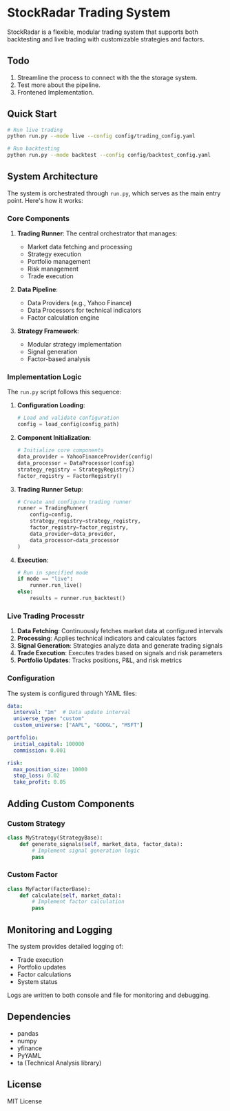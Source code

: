 # StockRadar Trading System

StockRadar is a flexible, modular trading system that supports both backtesting and live trading with customizable strategies and factors.

## Todo
1. Streamline the process to connect with the the storage system.
2. Test more about the pipeline.
2. Frontened Implementation.

## Quick Start

```bash
# Run live trading
python run.py --mode live --config config/trading_config.yaml

# Run backtesting
python run.py --mode backtest --config config/backtest_config.yaml
```

## System Architecture

The system is orchestrated through `run.py`, which serves as the main entry point. Here's how it works:

### Core Components

1. **Trading Runner**: The central orchestrator that manages:
   - Market data fetching and processing
   - Strategy execution
   - Portfolio management
   - Risk management
   - Trade execution

2. **Data Pipeline**:
   - Data Providers (e.g., Yahoo Finance)
   - Data Processors for technical indicators
   - Factor calculation engine

3. **Strategy Framework**:
   - Modular strategy implementation
   - Signal generation
   - Factor-based analysis

### Implementation Logic

The `run.py` script follows this sequence:

1. **Configuration Loading**:
   ```python
   # Load and validate configuration
   config = load_config(config_path)
   ```

2. **Component Initialization**:
   ```python
   # Initialize core components
   data_provider = YahooFinanceProvider(config)
   data_processor = DataProcessor(config)
   strategy_registry = StrategyRegistry()
   factor_registry = FactorRegistry()
   ```

3. **Trading Runner Setup**:
   ```python
   # Create and configure trading runner
   runner = TradingRunner(
       config=config,
       strategy_registry=strategy_registry,
       factor_registry=factor_registry,
       data_provider=data_provider,
       data_processor=data_processor
   )
   ```

4. **Execution**:
   ```python
   # Run in specified mode
   if mode == "live":
       runner.run_live()
   else:
       results = runner.run_backtest()
   ```

### Live Trading Processtr

1. **Data Fetching**: Continuously fetches market data at configured intervals
2. **Processing**: Applies technical indicators and calculates factors
3. **Signal Generation**: Strategies analyze data and generate trading signals
4. **Trade Execution**: Executes trades based on signals and risk parameters
5. **Portfolio Updates**: Tracks positions, P&L, and risk metrics

### Configuration

The system is configured through YAML files:

```yaml
data:
  interval: "1m"  # Data update interval
  universe_type: "custom"
  custom_universe: ["AAPL", "GOOGL", "MSFT"]

portfolio:
  initial_capital: 100000
  commission: 0.001

risk:
  max_position_size: 10000
  stop_loss: 0.02
  take_profit: 0.05
```

## Adding Custom Components

### Custom Strategy
```python
class MyStrategy(StrategyBase):
    def generate_signals(self, market_data, factor_data):
        # Implement signal generation logic
        pass
```

### Custom Factor
```python
class MyFactor(FactorBase):
    def calculate(self, market_data):
        # Implement factor calculation
        pass
```

## Monitoring and Logging

The system provides detailed logging of:
- Trade execution
- Portfolio updates
- Factor calculations
- System status

Logs are written to both console and file for monitoring and debugging.

## Dependencies

- pandas
- numpy
- yfinance
- PyYAML
- ta (Technical Analysis library)

## License

MIT License 